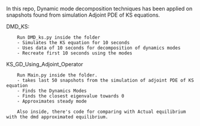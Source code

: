 In this repo, Dynamic mode decomposition techniques has been applied on snapshots found from simulation Adjoint PDE of KS equations.

DMD_KS:   

        Run DMD_ks.py inside the folder
        - Simulates the KS equation for 10 seconds
        - Uses data of 10 seconds for decomposition of dynamics modes
        - Recreate first 10 seconds using the modes
        

KS_GD_Using_Adjoint_Operator

        Run Main.py inside the folder.
        - takes last 50 snapshots from the simulation of adjoint PDE of KS equation
        - Finds the Dynamics Modes
        - Finds the closest eigenvalue towards 0
        - Approximates steady mode

        Also inside, there's code for comparing with Actual equilibrium with the dmd approximated equilibrium.
        

